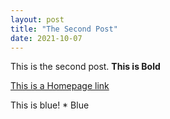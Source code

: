 ```yaml
---
layout: post
title: "The Second Post"
date: 2021-10-07
---
```

This is the second post.
**This is Bold**

[This is a Homepage link](http://aspartacus.github.io)

This is blue! * Blue

